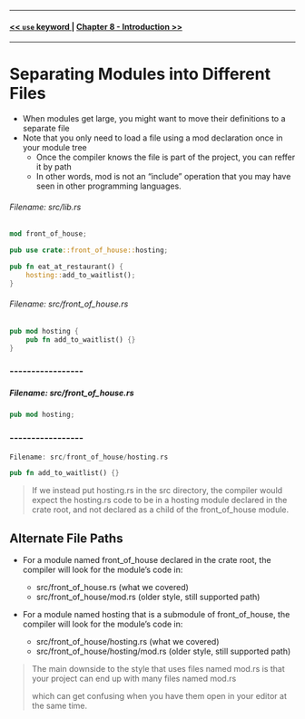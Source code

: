 ----
#### [<< `use` keyword ](./use_keyword.md) | [ Chapter 8 - Introduction >>](../chapter_8/introduction.md)

---

# Separating Modules into Different Files
* When modules get large, you might want to move their definitions to a separate file
* Note that you only need to load a file using a mod declaration once in your module tree
  * Once the compiler knows the file is part of the project, you can reffer it by path
  * In other words, mod is not an “include” operation that you may have seen in other programming languages.

###### Filename: src/lib.rs
```rust
mod front_of_house;

pub use crate::front_of_house::hosting;

pub fn eat_at_restaurant() {
    hosting::add_to_waitlist();
}
```


###### Filename: src/front_of_house.rs
```rust
pub mod hosting {
    pub fn add_to_waitlist() {}
}
```


### -----------------

##### Filename: src/front_of_house.rs
```rust
pub mod hosting;
```

### -----------------
```rust
Filename: src/front_of_house/hosting.rs

pub fn add_to_waitlist() {}
```

> If we instead put hosting.rs in the src directory, the compiler would expect the hosting.rs code to be in a hosting module declared in the crate root, and not declared as a child of the front_of_house module.

## Alternate File Paths
* For a module named front_of_house declared in the crate root, the compiler will look for the module’s code in:

    - src/front_of_house.rs (what we covered)
    - src/front_of_house/mod.rs (older style, still supported path)

* For a module named hosting that is a submodule of front_of_house, the compiler will look for the module’s code in:

    - src/front_of_house/hosting.rs (what we covered)
    - src/front_of_house/hosting/mod.rs (older style, still supported path)

> The main downside to the style that uses files named mod.rs is that your project can end up with many files named mod.rs
> 
> which can get confusing when you have them open in your editor at the same time.
